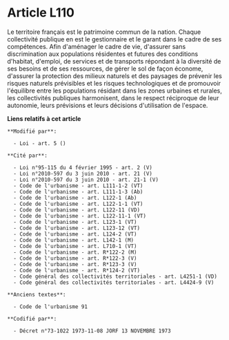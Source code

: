 # Article L110

Le territoire français est le patrimoine commun de la nation. Chaque collectivité publique en est le gestionnaire et le
garant dans le cadre de ses compétences. Afin d'aménager le cadre de vie, d'assurer sans discrimination aux populations
résidentes et futures des conditions d'habitat, d'emploi, de services et de transports répondant à la diversité de ses
besoins et de ses ressources, de gérer le sol de façon économe, d'assurer la protection des milieux naturels et des paysages
de prévenir les risques naturels prévisibles et les risques technologiques et de promouvoir l'équilibre entre les populations
résidant dans les zones urbaines et rurales, les collectivités publiques harmonisent, dans le respect réciproque de leur
autonomie, leurs prévisions et leurs décisions d'utilisation de l'espace.

**Liens relatifs à cet article**

	**Modifié par**:

	  - Loi - art. 5 ()

	**Cité par**:

	  - Loi n°95-115 du 4 février 1995 - art. 2 (V)
	  - Loi n°2010-597 du 3 juin 2010 - art. 21 (V)
	  - Loi n°2010-597 du 3 juin 2010 - art. 21-1 (V)
	  - Code de l'urbanisme - art. L111-1-2 (VT)
	  - Code de l'urbanisme - art. L111-1-3 (Ab)
	  - Code de l'urbanisme - art. L122-1 (Ab)
	  - Code de l'urbanisme - art. L122-1-1 (VT)
	  - Code de l'urbanisme - art. L122-11 (VD)
	  - Code de l'urbanisme - art. L122-11-1 (VT)
	  - Code de l'urbanisme - art. L123-1 (VT)
	  - Code de l'urbanisme - art. L123-12 (VT)
	  - Code de l'urbanisme - art. L124-2 (VT)
	  - Code de l'urbanisme - art. L142-1 (M)
	  - Code de l'urbanisme - art. L710-1 (VT)
	  - Code de l'urbanisme - art. R*122-2 (M)
	  - Code de l'urbanisme - art. R*122-3 (V)
	  - Code de l'urbanisme - art. R*123-3 (V)
	  - Code de l'urbanisme - art. R*124-2 (VT)
	  - Code général des collectivités territoriales - art. L4251-1 (VD)
	  - Code général des collectivités territoriales - art. L4424-9 (V)

	**Anciens textes**:

	  - Code de l'urbanisme 91

	**Codifié par**:

	  - Décret n°73-1022 1973-11-08 JORF 13 NOVEMBRE 1973
